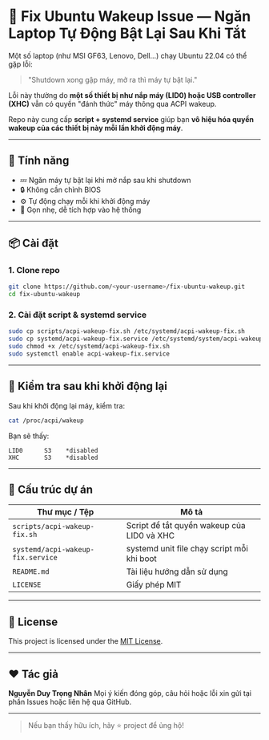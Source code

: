 
# 🐧 Fix Ubuntu Wakeup Issue — Ngăn Laptop Tự Động Bật Lại Sau Khi Tắt

Một số laptop (như MSI GF63, Lenovo, Dell...) chạy Ubuntu 22.04 có thể gặp lỗi:
> "Shutdown xong gập máy, mở ra thì máy tự bật lại."

Lỗi này thường do **một số thiết bị như nắp máy (LID0) hoặc USB controller (XHC)** vẫn có quyền "đánh thức" máy thông qua ACPI wakeup.

Repo này cung cấp **script + systemd service** giúp bạn **vô hiệu hóa quyền wakeup của các thiết bị này mỗi lần khởi động máy**.

---

## 🚀 Tính năng

- 💤 Ngăn máy tự bật lại khi mở nắp sau khi shutdown
- 🔒 Không cần chỉnh BIOS
- ⚙️ Tự động chạy mỗi khi khởi động máy
- 🧩 Gọn nhẹ, dễ tích hợp vào hệ thống

---

## 📦 Cài đặt

### 1. Clone repo

```bash
git clone https://github.com/<your-username>/fix-ubuntu-wakeup.git
cd fix-ubuntu-wakeup
````

### 2. Cài đặt script & systemd service

```bash
sudo cp scripts/acpi-wakeup-fix.sh /etc/systemd/acpi-wakeup-fix.sh
sudo cp systemd/acpi-wakeup-fix.service /etc/systemd/system/acpi-wakeup-fix.service
sudo chmod +x /etc/systemd/acpi-wakeup-fix.sh
sudo systemctl enable acpi-wakeup-fix.service
```

---

## 🧪 Kiểm tra sau khi khởi động lại

Sau khi khởi động lại máy, kiểm tra:

```bash
cat /proc/acpi/wakeup
```

Bạn sẽ thấy:

```text
LID0      S3    *disabled
XHC       S3    *disabled
```

---

## 📁 Cấu trúc dự án

| Thư mục / Tệp                     | Mô tả                                      |
| --------------------------------- | ------------------------------------------ |
| `scripts/acpi-wakeup-fix.sh`      | Script để tắt quyền wakeup của LID0 và XHC |
| `systemd/acpi-wakeup-fix.service` | systemd unit file chạy script mỗi khi boot |
| `README.md`                       | Tài liệu hướng dẫn sử dụng                 |
| `LICENSE`                         | Giấy phép MIT                              |

---

## 📝 License

This project is licensed under the [MIT License](LICENSE).

---

## ❤️ Tác giả

**Nguyễn Duy Trọng Nhân**
Mọi ý kiến đóng góp, câu hỏi hoặc lỗi xin gửi tại phần Issues hoặc liên hệ qua GitHub.

---

> Nếu bạn thấy hữu ích, hãy ⭐ project để ủng hộ!

```


